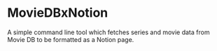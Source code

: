 # MovieDBxNotion
A simple command line tool which fetches series and movie data from Movie DB to be formatted as a Notion page.
